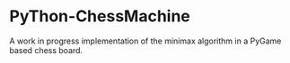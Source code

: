 # PyThon-ChessMachine
A work in progress implementation of the minimax algorithm in a PyGame based chess board.
